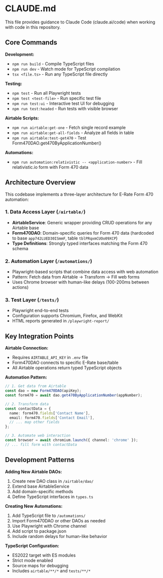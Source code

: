 # CLAUDE.md

This file provides guidance to Claude Code (claude.ai/code) when working with code in this repository.

## Core Commands

**Development:**
- `npm run build` - Compile TypeScript files
- `npm run dev` - Watch mode for TypeScript compilation
- `tsx <file.ts>` - Run any TypeScript file directly

**Testing:**
- `npm test` - Run all Playwright tests
- `npm test <test-file>` - Run specific test file
- `npm run test:ui` - Interactive test UI for debugging
- `npm run test:headed` - Run tests with visible browser

**Airtable Scripts:**
- `npm run airtable:get-one` - Fetch single record example
- `npm run airtable:get-all-fields` - Analyze all fields in table
- `npm run airtable:test-get470` - Test Form470DAO.get470ByApplicationNumber()

**Automations:**
- `npm run automation:relativistic -- <application-number>` - Fill relativistic.io form with Form 470 data

## Architecture Overview

This codebase implements a three-layer architecture for E-Rate Form 470 automation:

### 1. Data Access Layer (`/airtable/`)
- **AirtableService**: Generic wrapper providing CRUD operations for any Airtable base
- **Form470DAO**: Domain-specific queries for Form 470 data (hardcoded to base `app742LUED30ISmmF`, table `tblPRqxmCUOo09XCP`)
- **Type Definitions**: Strongly typed interfaces matching the Form 470 schema

### 2. Automation Layer (`/automations/`)
- Playwright-based scripts that combine data access with web automation
- Pattern: Fetch data from Airtable → Transform → Fill web forms
- Uses Chrome browser with human-like delays (100-200ms between actions)

### 3. Test Layer (`/tests/`)
- Playwright end-to-end tests
- Configuration supports Chromium, Firefox, and WebKit
- HTML reports generated in `/playwright-report/`

## Key Integration Points

**Airtable Connection:**
- Requires `AIRTABLE_API_KEY` in `.env` file
- Form470DAO connects to specific E-Rate base/table
- All Airtable operations return typed TypeScript objects

**Automation Pattern:**
```typescript
// 1. Get data from Airtable
const dao = new Form470DAO(apiKey);
const form470 = await dao.get470ByApplicationNumber(appNumber);

// 2. Transform data
const contactData = {
  name: form470.fields['Contact Name'],
  email: form470.fields['Contact Email'],
  // ... map other fields
};

// 3. Automate web interaction
const browser = await chromium.launch({ channel: 'chrome' });
// ... fill form with contactData
```

## Development Patterns

**Adding New Airtable DAOs:**
1. Create new DAO class in `/airtable/dao/`
2. Extend base AirtableService
3. Add domain-specific methods
4. Define TypeScript interfaces in `types.ts`

**Creating New Automations:**
1. Add TypeScript file to `/automations/`
2. Import Form470DAO or other DAOs as needed
3. Use Playwright with Chrome channel
4. Add script to package.json
5. Include random delays for human-like behavior

**TypeScript Configuration:**
- ES2022 target with ES modules
- Strict mode enabled
- Source maps for debugging
- Includes `airtable/**/*` and `tests/**/*`